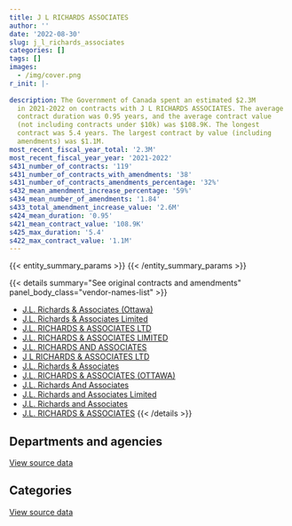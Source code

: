 ```yaml
---
title: J L RICHARDS ASSOCIATES
author: ''
date: '2022-08-30'
slug: j_l_richards_associates
categories: []
tags: []
images:
  - /img/cover.png
r_init: |-
  
description: The Government of Canada spent an estimated $2.3M
  in 2021-2022 on contracts with J L RICHARDS ASSOCIATES. The average
  contract duration was 0.95 years, and the average contract value
  (not including contracts under $10k) was $108.9K. The longest
  contract was 5.4 years. The largest contract by value (including
  amendments) was $1.1M.
most_recent_fiscal_year_total: '2.3M'
most_recent_fiscal_year_year: '2021-2022'
s431_number_of_contracts: '119'
s431_number_of_contracts_with_amendments: '38'
s431_number_of_contracts_amendments_percentage: '32%'
s432_mean_amendment_increase_percentage: '59%'
s434_mean_number_of_amendments: '1.84'
s433_total_amendment_increase_value: '2.6M'
s424_mean_duration: '0.95'
s421_mean_contract_value: '108.9K'
s425_max_duration: '5.4'
s422_max_contract_value: '1.1M'
---
```


<script src="/rmarkdown-libs/htmlwidgets/htmlwidgets.js"></script>
<link href="/rmarkdown-libs/datatables-css/datatables-crosstalk.css" rel="stylesheet" />
<script src="/rmarkdown-libs/datatables-binding/datatables.js"></script>
<script src="/rmarkdown-libs/jquery/jquery-3.6.0.min.js"></script>
<link href="/rmarkdown-libs/dt-core-bootstrap/css/dataTables.bootstrap.min.css" rel="stylesheet" />
<link href="/rmarkdown-libs/dt-core-bootstrap/css/dataTables.bootstrap.extra.css" rel="stylesheet" />
<script src="/rmarkdown-libs/dt-core-bootstrap/js/jquery.dataTables.min.js"></script>
<script src="/rmarkdown-libs/dt-core-bootstrap/js/dataTables.bootstrap.min.js"></script>
<link href="/rmarkdown-libs/crosstalk/css/crosstalk.min.css" rel="stylesheet" />
<script src="/rmarkdown-libs/crosstalk/js/crosstalk.min.js"></script>
<script src="/rmarkdown-libs/htmlwidgets/htmlwidgets.js"></script>
<link href="/rmarkdown-libs/datatables-css/datatables-crosstalk.css" rel="stylesheet" />
<script src="/rmarkdown-libs/datatables-binding/datatables.js"></script>
<script src="/rmarkdown-libs/jquery/jquery-3.6.0.min.js"></script>
<link href="/rmarkdown-libs/dt-core-bootstrap/css/dataTables.bootstrap.min.css" rel="stylesheet" />
<link href="/rmarkdown-libs/dt-core-bootstrap/css/dataTables.bootstrap.extra.css" rel="stylesheet" />
<script src="/rmarkdown-libs/dt-core-bootstrap/js/jquery.dataTables.min.js"></script>
<script src="/rmarkdown-libs/dt-core-bootstrap/js/dataTables.bootstrap.min.js"></script>
<link href="/rmarkdown-libs/crosstalk/css/crosstalk.min.css" rel="stylesheet" />
<script src="/rmarkdown-libs/crosstalk/js/crosstalk.min.js"></script>

{{< entity_summary_params >}}
{{< /entity_summary_params >}}

{{< details summary="See original contracts and amendments" panel_body_class="vendor-names-list" >}}
- [J.L. Richards & Associates (Ottawa)](https://search.open.canada.ca/en/ct/?sort=contract_value_f%20desc&page=1&search_text=%22J.L.%20Richards%20%26%20Associates%20%28Ottawa%29%22)
- [J.L. Richards & Associates Limited](https://search.open.canada.ca/en/ct/?sort=contract_value_f%20desc&page=1&search_text=%22J.L.%20Richards%20%26%20Associates%20Limited%22)
- [J.L. RICHARDS & ASSOCIATES LTD](https://search.open.canada.ca/en/ct/?sort=contract_value_f%20desc&page=1&search_text=%22J.L.%20RICHARDS%20%26%20ASSOCIATES%20LTD%22)
- [J.L. RICHARDS & ASSOCIATES LIMITED](https://search.open.canada.ca/en/ct/?sort=contract_value_f%20desc&page=1&search_text=%22J.L.%20RICHARDS%20%26%20ASSOCIATES%20LIMITED%22)
- [J.L. RICHARDS AND ASSOCIATES](https://search.open.canada.ca/en/ct/?sort=contract_value_f%20desc&page=1&search_text=%22J.L.%20RICHARDS%20AND%20ASSOCIATES%22)
- [J L RICHARDS & ASSOCIATES LTD](https://search.open.canada.ca/en/ct/?sort=contract_value_f%20desc&page=1&search_text=%22J%20L%20RICHARDS%20%26%20ASSOCIATES%20LTD%22)
- [J.L. Richards & Associates](https://search.open.canada.ca/en/ct/?sort=contract_value_f%20desc&page=1&search_text=%22J.L.%20Richards%20%26%20Associates%22)
- [J.L. RICHARDS & ASSOCIATES (OTTAWA)](https://search.open.canada.ca/en/ct/?sort=contract_value_f%20desc&page=1&search_text=%22J.L.%20RICHARDS%20%26%20ASSOCIATES%20%28OTTAWA%29%22)
- [J.L. Richards And Associates](https://search.open.canada.ca/en/ct/?sort=contract_value_f%20desc&page=1&search_text=%22J.L.%20Richards%20And%20Associates%22)
- [J.L. Richards and Associates Limited](https://search.open.canada.ca/en/ct/?sort=contract_value_f%20desc&page=1&search_text=%22J.L.%20Richards%20and%20Associates%20Limited%22)
- [J.L. Richards and Associates](https://search.open.canada.ca/en/ct/?sort=contract_value_f%20desc&page=1&search_text=%22J.L.%20Richards%20and%20Associates%22)
- [J.L. RICHARDS & ASSOCIATES](https://search.open.canada.ca/en/ct/?sort=contract_value_f%20desc&page=1&search_text=%22J.L.%20RICHARDS%20%26%20ASSOCIATES%22)
{{< /details >}}

## Departments and agencies

<div id="htmlwidget-1" style="width:100%;height:auto;" class="datatables html-widget"></div>
<script type="application/json" data-for="htmlwidget-1">{"x":{"style":"bootstrap","filter":"none","vertical":false,"data":[["<a href=\"/departments/csc-scc/\">Correctional Service of Canada<\/a>","<a href=\"/departments/dfatd-maecd/\">Global Affairs Canada<\/a>","<a href=\"/departments/dfo-mpo/\">Fisheries and Oceans Canada<\/a>","<a href=\"/departments/dnd-mdn/\">National Defence<\/a>","<a href=\"/departments/ec/\">Environment and Climate Change Canada<\/a>","<a href=\"/departments/nrc-cnrc/\">National Research Council Canada<\/a>","<a href=\"/departments/nrcan-rncan/\">Natural Resources Canada<\/a>","<a href=\"/departments/oag-bvg/\">Office of the Auditor General of Canada<\/a>","<a href=\"/departments/pwgsc-tpsgc/\">Public Services and Procurement Canada<\/a>"],[17168.5,916065.5,null,194658.57,null,null,126648.14,3224.2,364124.18],[null,1152732.15,null,115672.87,null,null,211607.43,null,119269.55],[11508.26,1160584.24,24860,65702.53,11852.29,22487,319075.02,null,297251.85],[130883.34,791246.62,null,26988.38,49384.55,41490.42,279181.08,11300,1007833.07]],"container":"<table class=\"table table-striped table-hover row-border order-column display\">\n  <thead>\n    <tr>\n      <th>Department<\/th>\n      <th>2018-2019<\/th>\n      <th>2019-2020<\/th>\n      <th>2020-2021<\/th>\n      <th>2021-2022<\/th>\n    <\/tr>\n  <\/thead>\n<\/table>","options":{"order":[[4,"desc"]],"pageLength":10,"autoWidth":true,"columnDefs":[{"targets":1,"render":"function(data, type, row, meta) {\n    return type !== 'display' ? data : DTWidget.formatCurrency(data, \"$\", 2, 3, \",\", \".\", true, null);\n  }"},{"targets":2,"render":"function(data, type, row, meta) {\n    return type !== 'display' ? data : DTWidget.formatCurrency(data, \"$\", 2, 3, \",\", \".\", true, null);\n  }"},{"targets":3,"render":"function(data, type, row, meta) {\n    return type !== 'display' ? data : DTWidget.formatCurrency(data, \"$\", 2, 3, \",\", \".\", true, null);\n  }"},{"targets":4,"render":"function(data, type, row, meta) {\n    return type !== 'display' ? data : DTWidget.formatCurrency(data, \"$\", 2, 3, \",\", \".\", true, null);\n  }"},{"width":"16%","targets":[1,2,3,4]},{"className":"dt-right","targets":[1,2,3,4]}],"orderClasses":false}},"evals":["options.columnDefs.0.render","options.columnDefs.1.render","options.columnDefs.2.render","options.columnDefs.3.render"],"jsHooks":[]}</script>
<p class="text-right">
<a href="https://github.com/GoC-Spending/contracts-data/tree/main/data/out/vendors/j_l_richards_associates/summary_by_fiscal_year_by_department.csv" class="source-data-link btn btn-link">View source data</a>
</p>

## Categories

<div id="htmlwidget-2" style="width:100%;height:auto;" class="datatables html-widget"></div>
<script type="application/json" data-for="htmlwidget-2">{"x":{"style":"bootstrap","filter":"none","vertical":false,"data":[["<a href=\"/categories/other/\">(Other)<\/a>","<a href=\"/categories/facilities_and_construction/\">Facilities and construction<\/a>","<a href=\"/categories/professional_services/\">Professional services<\/a>","<a href=\"/categories/transportation_and_logistics/\">Transportation and logistics<\/a>","<a href=\"/categories/industrial_products_and_services/\">Industrial products and services<\/a>"],[null,1407774.33,209446.02,null,4668.74],[24973,1291046.71,228141.09,null,55121.2],[36131.75,1475955.41,401234.03,null,null],[49155,1812584.31,406281.02,70287.13,null]],"container":"<table class=\"table table-striped table-hover row-border order-column display\">\n  <thead>\n    <tr>\n      <th>Category<\/th>\n      <th>2018-2019<\/th>\n      <th>2019-2020<\/th>\n      <th>2020-2021<\/th>\n      <th>2021-2022<\/th>\n    <\/tr>\n  <\/thead>\n<\/table>","options":{"order":[[4,"desc"]],"dom":"t","pageLength":30,"autoWidth":true,"columnDefs":[{"targets":1,"render":"function(data, type, row, meta) {\n    return type !== 'display' ? data : DTWidget.formatCurrency(data, \"$\", 2, 3, \",\", \".\", true, null);\n  }"},{"targets":2,"render":"function(data, type, row, meta) {\n    return type !== 'display' ? data : DTWidget.formatCurrency(data, \"$\", 2, 3, \",\", \".\", true, null);\n  }"},{"targets":3,"render":"function(data, type, row, meta) {\n    return type !== 'display' ? data : DTWidget.formatCurrency(data, \"$\", 2, 3, \",\", \".\", true, null);\n  }"},{"targets":4,"render":"function(data, type, row, meta) {\n    return type !== 'display' ? data : DTWidget.formatCurrency(data, \"$\", 2, 3, \",\", \".\", true, null);\n  }"},{"width":"16%","targets":[1,2,3,4]},{"className":"dt-right","targets":[1,2,3,4]}],"orderClasses":false,"lengthMenu":[10,25,30,50,100]}},"evals":["options.columnDefs.0.render","options.columnDefs.1.render","options.columnDefs.2.render","options.columnDefs.3.render"],"jsHooks":[]}</script>
<p class="text-right">
<a href="https://github.com/GoC-Spending/contracts-data/tree/main/data/out/vendors/j_l_richards_associates/summary_by_fiscal_year_by_category.csv" class="source-data-link btn btn-link">View source data</a>
</p>
